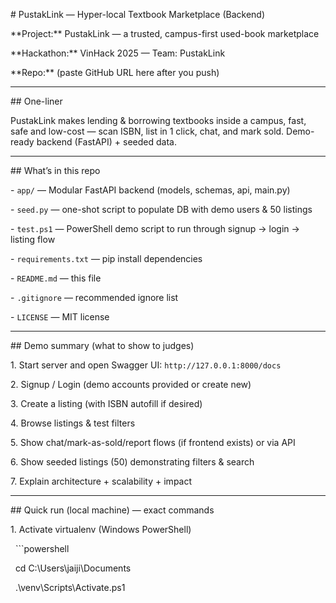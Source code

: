 \# PustakLink — Hyper-local Textbook Marketplace (Backend)



\*\*Project:\*\* PustakLink — a trusted, campus-first used-book marketplace  

\*\*Hackathon:\*\* VinHack 2025 — Team: PustakLink  

\*\*Repo:\*\* (paste GitHub URL here after you push)



---



\## One-liner

PustakLink makes lending \& borrowing textbooks inside a campus, fast, safe and low-cost — scan ISBN, list in 1 click, chat, and mark sold. Demo-ready backend (FastAPI) + seeded data.



---



\## What’s in this repo

\- `app/` — Modular FastAPI backend (models, schemas, api, main.py)

\- `seed.py` — one-shot script to populate DB with demo users \& 50 listings

\- `test.ps1` — PowerShell demo script to run through signup → login → listing flow

\- `requirements.txt` — pip install dependencies

\- `README.md` — this file

\- `.gitignore` — recommended ignore list

\- `LICENSE` — MIT license



---



\## Demo summary (what to show to judges)

1\. Start server and open Swagger UI: `http://127.0.0.1:8000/docs`

2\. Signup / Login (demo accounts provided or create new)

3\. Create a listing (with ISBN autofill if desired)

4\. Browse listings \& test filters

5\. Show chat/mark-as-sold/report flows (if frontend exists) or via API

6\. Show seeded listings (50) demonstrating filters \& search

7\. Explain architecture + scalability + impact



---



\## Quick run (local machine) — exact commands



1\. Activate virtualenv (Windows PowerShell)

&nbsp;  ```powershell

&nbsp;  cd C:\\Users\\jaiji\\Documents

&nbsp;  .\\venv\\Scripts\\Activate.ps1



